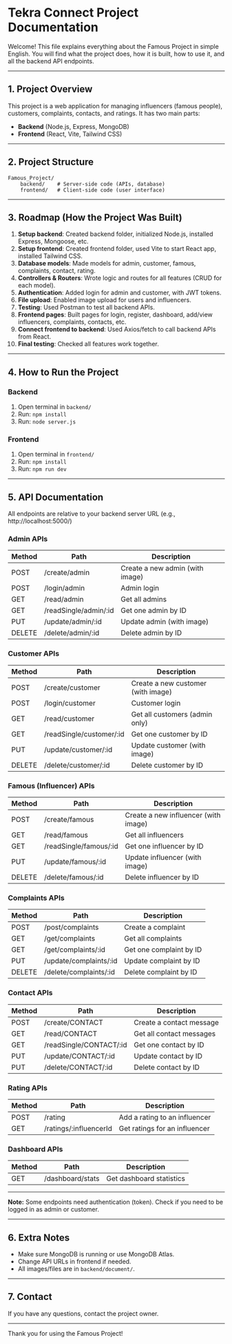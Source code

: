 
# Tekra Connect Project Documentation

Welcome! This file explains everything about the Famous Project in simple English. You will find what the project does, how it is built, how to use it, and all the backend API endpoints.

---

## 1. Project Overview
This project is a web application for managing influencers (famous people), customers, complaints, contacts, and ratings. It has two main parts:
- **Backend** (Node.js, Express, MongoDB)
- **Frontend** (React, Vite, Tailwind CSS)

---

## 2. Project Structure
```
Famous_Project/
	backend/    # Server-side code (APIs, database)
	frontend/   # Client-side code (user interface)
```

---

## 3. Roadmap (How the Project Was Built)
1. **Setup backend**: Created backend folder, initialized Node.js, installed Express, Mongoose, etc.
2. **Setup frontend**: Created frontend folder, used Vite to start React app, installed Tailwind CSS.
3. **Database models**: Made models for admin, customer, famous, complaints, contact, rating.
4. **Controllers & Routers**: Wrote logic and routes for all features (CRUD for each model).
5. **Authentication**: Added login for admin and customer, with JWT tokens.
6. **File upload**: Enabled image upload for users and influencers.
7. **Testing**: Used Postman to test all backend APIs.
8. **Frontend pages**: Built pages for login, register, dashboard, add/view influencers, complaints, contacts, etc.
9. **Connect frontend to backend**: Used Axios/fetch to call backend APIs from React.
10. **Final testing**: Checked all features work together.

---

## 4. How to Run the Project

### Backend
1. Open terminal in `backend/`
2. Run: `npm install`
3. Run: `node server.js`

### Frontend
1. Open terminal in `frontend/`
2. Run: `npm install`
3. Run: `npm run dev`

---

## 5. API Documentation
All endpoints are relative to your backend server URL (e.g., http://localhost:5000/)

### Admin APIs
| Method | Path | Description |
|--------|------|-------------|
| POST   | /create/admin           | Create a new admin (with image) |
| POST   | /login/admin            | Admin login |
| GET    | /read/admin             | Get all admins |
| GET    | /readSingle/admin/:id   | Get one admin by ID |
| PUT    | /update/admin/:id       | Update admin (with image) |
| DELETE | /delete/admin/:id       | Delete admin by ID |

### Customer APIs
| Method | Path | Description |
|--------|------|-------------|
| POST   | /create/customer           | Create a new customer (with image) |
| POST   | /login/customer            | Customer login |
| GET    | /read/customer             | Get all customers (admin only) |
| GET    | /readSingle/customer/:id   | Get one customer by ID |
| PUT    | /update/customer/:id       | Update customer (with image) |
| DELETE | /delete/customer/:id       | Delete customer by ID |

### Famous (Influencer) APIs
| Method | Path | Description |
|--------|------|-------------|
| POST   | /create/famous           | Create a new influencer (with image) |
| GET    | /read/famous             | Get all influencers |
| GET    | /readSingle/famous/:id   | Get one influencer by ID |
| PUT    | /update/famous/:id       | Update influencer (with image) |
| DELETE | /delete/famous/:id       | Delete influencer by ID |

### Complaints APIs
| Method | Path | Description |
|--------|------|-------------|
| POST   | /post/complaints           | Create a complaint |
| GET    | /get/complaints            | Get all complaints |
| GET    | /get/complaints/:id        | Get one complaint by ID |
| PUT    | /update/complaints/:id     | Update complaint by ID |
| DELETE | /delete/complaints/:id     | Delete complaint by ID |

### Contact APIs
| Method | Path | Description |
|--------|------|-------------|
| POST   | /create/CONTACT           | Create a contact message |
| GET    | /read/CONTACT             | Get all contact messages |
| GET    | /readSingle/CONTACT/:id   | Get one contact by ID |
| PUT    | /update/CONTACT/:id       | Update contact by ID |
| PUT    | /delete/CONTACT/:id       | Delete contact by ID |

### Rating APIs
| Method | Path | Description |
|--------|------|-------------|
| POST   | /rating                  | Add a rating to an influencer |
| GET    | /ratings/:influencerId   | Get ratings for an influencer |

### Dashboard APIs
| Method | Path | Description |
|--------|------|-------------|
| GET    | /dashboard/stats         | Get dashboard statistics |

---

**Note:** Some endpoints need authentication (token). Check if you need to be logged in as admin or customer.

---

## 6. Extra Notes
- Make sure MongoDB is running or use MongoDB Atlas.
- Change API URLs in frontend if needed.
- All images/files are in `backend/document/`.

---

## 7. Contact
If you have any questions, contact the project owner.

---

Thank you for using the Famous Project!

